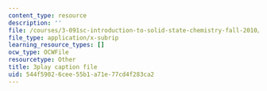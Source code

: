```yaml
---
content_type: resource
description: ''
file: /courses/3-091sc-introduction-to-solid-state-chemistry-fall-2010/544f59026cee55b1a71e77cd4f283ca2_h1dWUja7_5A.vtt
file_type: application/x-subrip
learning_resource_types: []
ocw_type: OCWFile
resourcetype: Other
title: 3play caption file
uid: 544f5902-6cee-55b1-a71e-77cd4f283ca2
---
```

